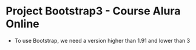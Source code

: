 # Project Bootstrap3 - Course Alura Online

* To use Bootstrap, we need a version higher than 1.91 and lower than 3
